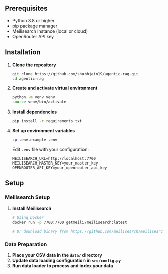 ## Prerequisites

- Python 3.8 or higher
- pip package manager
- Meilisearch instance (local or cloud)
- OpenRouter API key

## Installation

1. **Clone the repository**
   ```bash
   git clone https://github.com/shubhjain19/agentic-rag.git
   cd agentic-rag
   ```

2. **Create and activate virtual environment**
   ```bash
   python -m venv venv
   source venv/bin/activate 
   ```

3. **Install dependencies**
   ```bash
   pip install -r requirements.txt
   ```

4. **Set up environment variables**
   ```bash
   cp .env.example .env
   ```
   
   Edit `.env` file with your configuration:
   ```
   MEILISEARCH_URL=http://localhost:7700
   MEILISEARCH_MASTER_KEY=your_master_key
   OPENROUTER_API_KEY=your_openrouter_api_key
   ```

## Setup

### Meilisearch Setup

1. **Install Meilisearch**
   ```bash
   # Using Docker
   docker run -p 7700:7700 getmeili/meilisearch:latest
   
   # Or download binary from https://github.com/meilisearch/meilisearch/releases
   ```

### Data Preparation

1. **Place your CSV data in the `data/` directory**
2. **Update data loading configuration in `src/config.py`**
3. **Run data loader to process and index your data**
